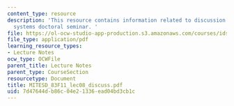 ```yaml
---
content_type: resource
description: 'This resource contains information related to discussion notes on engineering
  systems doctoral seminar. '
file: https://ol-ocw-studio-app-production.s3.amazonaws.com/courses/ids-900-doctoral-seminar-in-engineering-systems-fall-2011/7d47644db86c04e21336ead04bd3cb1c_MITESD_83F11_lec08_discuss.pdf
file_type: application/pdf
learning_resource_types:
- Lecture Notes
ocw_type: OCWFile
parent_title: Lecture Notes
parent_type: CourseSection
resourcetype: Document
title: MITESD_83F11_lec08_discuss.pdf
uid: 7d47644d-b86c-04e2-1336-ead04bd3cb1c
---
```


